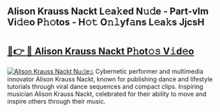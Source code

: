 ## Alison Krauss Nackt L𝚎a𝚔ed N𝚞𝚍e - Part-vIm Vi𝚍𝚎o P𝚑𝚘tos - H𝚘𝚝 O𝚗𝚕yf𝚊ns L𝚎a𝚔s JjcsH

# <h2><a href="http://kf45mj.oniu.top/?m=Alison+Krauss+Nackt">🔗👉 🔴 Alison Krauss Nackt P𝚑ot𝚘𝚜 V𝚒d𝚎o</a></h2>

[![Alison Krauss Nackt Nu𝚍e𝚜](https://i.imgur.com/0qMVB7G.gif)](http://kf45mj.oniu.top/?m=Alison+Krauss+Nackt)
Cybernetic performer and multimedia innovator Alison Krauss Nackt, known for publishing dance and lifestyle tutorials through viral dance sequences and compact clips. Inspiring musician Alison Krauss Nackt, celebrated for their ability to move and inspire others through their music.  
